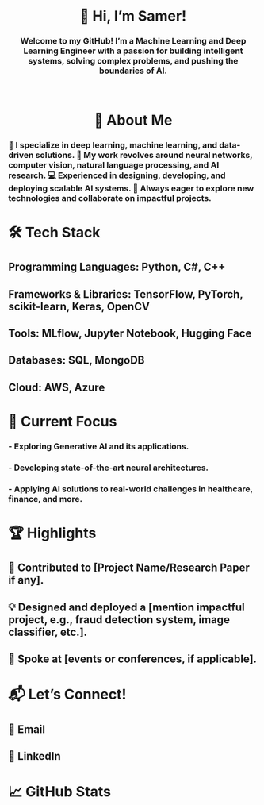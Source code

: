 <div align="center">
  <h1>👋 Hi, I’m Samer!</h1>
<h3> Welcome to my GitHub! I’m a Machine Learning and Deep Learning Engineer with a passion for building intelligent systems, solving complex problems, and pushing the boundaries of AI.</h3>
</div>
<br>
<div align="center">
  <h1> 🌟 About Me   </h1>
</div>
<h3>
🧠 I specialize in deep learning, machine learning, and data-driven solutions.
🔬 My work revolves around neural networks, computer vision, natural language processing, and AI research.
💻 Experienced in designing, developing, and deploying scalable AI systems.
🚀 Always eager to explore new technologies and collaborate on impactful projects.
</h3>

# 🛠️ Tech Stack
## Programming Languages: Python, C#, C++
## Frameworks & Libraries: TensorFlow, PyTorch, scikit-learn, Keras, OpenCV
## Tools: MLflow, Jupyter Notebook, Hugging Face
## Databases: SQL, MongoDB
## Cloud: AWS, Azure

# 🔭 Current Focus
### - Exploring Generative AI and its applications.
### - Developing state-of-the-art neural architectures.
### - Applying AI solutions to real-world challenges in healthcare, finance, and more.

# 🏆 Highlights
## 🏅 Contributed to [Project Name/Research Paper if any].
## 💡 Designed and deployed a [mention impactful project, e.g., fraud detection system, image classifier, etc.].
## 🎤 Spoke at [events or conferences, if applicable].

# 📬 Let’s Connect!
## 📩 Email
## 💼 LinkedIn

# 📈 GitHub Stats


